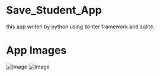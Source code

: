 # Save_Student_App
this app writen by python using tkinter framework and sqlite.

# App Images
![Image](https://github.com/user-attachments/assets/1dc7ff3c-7843-4011-bf68-d564bf765ea5)
![Image](https://github.com/user-attachments/assets/77eec27e-7911-4c3d-aedc-c13ee10f19dc)
